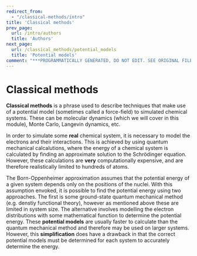 ```yaml
---
redirect_from:
  - "/classical-methods/intro"
title: 'Classical methods'
prev_page:
  url: /intro/authors
  title: 'Authors'
next_page:
  url: /classical_methods/potential_models
  title: 'Potential models'
comment: "***PROGRAMMATICALLY GENERATED, DO NOT EDIT. SEE ORIGINAL FILES IN /content***"
---
```

# Classical methods

**Classical methods** is a phrase used to describe techniques that make use of a potential model (sometimes called a force-field) to simulated chemical systems.
These can be molecular dynamics (which we will cover in this module), Monte Carlo, Langevin dynamics, etc.

In order to simulate some **real** chemical system, it is necessary to model the electrons and their interactions.
This is achieved by using quantum mechanical calcalutions, where the energy of a chemical system is calculated by finding an approximate solution to the Schrödinger equation.
However, these calculations are **very** computationally expensive, and are therefore realistically limited to hundreds of atoms.

The Born-Oppenheimer approximation assumes that the potential energy of a given system depends only on the positions of the nuclei.
With this assumption envoked, it is possible to find the potential energy using two approaches.
The first is some ground-state quantum mechanical method (e.g. denstiy functional theory), however as mentioned above these are limited in system size.
The alternative involves modelling the electron distributions with some mathematical function to determine the potential energy.
These **potential models** are usually faster to calculate than the quantum mechanical method and therefore may be used on larger systems.
However, this **simplification** does have a drawback in that the correct potential models must be determined for each system to accurately determine the energy.
